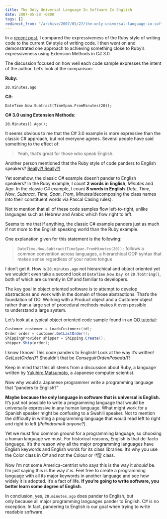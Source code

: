 ```yaml
---
title: The Only Universal Language In Software Is English
date: 2007-05-28 -0800
tags: []
redirect_from: "/archive/2007/05/27/the-only-universal-language-in-software-is-english.aspx/"
---
```


In a [recent
post](https://haacked.com/archive/2007/05/24/ruby-like-syntax-in-c-3.0.aspx "Ruby Like syntaxt in C# 3.0"),
I compared the expressiveness of the Ruby style of writing code to the
current C\# style of writing code. I then went on and demonstrated one
approach to achieving something close to Ruby’s expressiveness using
Extension Methods in C\# 3.0.

The discussion focused on how well each code sample expresses the intent
of the author. Let’s look at the comparison:

**Ruby:**

`20.minutes.ago`

**C\#:**

`DateTime.Now.Subtract(TimeSpan.FromMinutes(20));`

**C\# 3.0 using Extension Methods:**

`20.Minutes().Ago();`

It seems obvious to me that the C\# 3.0 example is more expressive than
the classic C\# approach, but not everyone agrees. Several people have
said something to the effect of:

> Yeah, that’s great for those who speak English.

Another person mentioned that the Ruby style of code panders to English
speakers? [Really?!
Really?!](http://www.youtube.com/p.swf?video_id=RjtVnqZCndo&eurl=http%3A//www.google.com/search%3Fq%3Dsnl%2Breally%26ie%3Dutf-8%26oe%3Dutf-8%26aq%3Dt%26rls%3Dorg.mozilla%3Aen-US%3Aofficial%26cl&iurl=http%3A//img.youtube.com/vi/RjtVnqZCndo/2.jpg&t=OEgsToPDskINT6UiHBRUM4_6iGlfBNhC "Really!?! with Seth and Amy")

Yet somehow, the classic C\# example doesn’t pander to English
speakers? In the Ruby example, I count **2 words in English**, *Minutes*
and *Ago*. In the classic C\# example, I count **8 words in
English**-*Date*, *Time*, *Now*, *Subtract*, *Time*, *Span*, *From*,
*Minutes*(decomposing the class names into their constituent words via
Pascal Casing rules).

Not to mention that all of these code samples flow left-to-right, unlike
languages such as Hebrew and Arabic which flow right to left.

Seems to me that if anything, the classic C\# example panders just as
much if not *more* to the English speaking world than the Ruby example.

One explanation given for this statement is the following:

> `DateTime.Now.Subtract(TimeSpan.FromMinutes(20));` follows a common
> convention across languages, a hierarchical OOP syntax that makes
> sense regardless of your native tongue

I don’t get it. How is `20.minutes.ago` not hierarchical and object
oriented yet we wouldn’t even take a second look at
`DateTime.Now.Day `or `20.ToString()`, both of which are currently in
C\# and familiar to developers.

The key goal in object oriented software is to attempt to develop
abstractions and work with in the domain of those abstractions. That’s
the foundation of OO. Working with a Product object and a Customer
object rather than a large set of procedural methods makes it even
possible to understand a large system.

Let’s look at a typical object oriented code sample found in an [OO
tutorial](http://www.developer.com/net/csharp/article.php/10918_1465681_1 "C# and VB Object-Oriented Programming in VS.NET"):

```csharp
Customer customer = Load<Customer>(id);
Order order = customer.GetLastOrder();
ShippingProvider shipper = Shipping.Create();
shipper.Ship(order);
```

I know I know! This code panders to English! Look at the way it’s
written! *GetLastOrder()*? Shouldn’t that be *ConseguirOrdenPasada()*?

Keep in mind that this all stems from a discussion about Ruby, a
language written by [Yukihiro
Matsumoto](http://en.wikipedia.org/wiki/Yukihiro_Matsumoto "Yukihiro Matsumoto"),
a Japanese computer scientist.

Now why would a Japanese programmer write a programming language that
“panders to English?”

**Maybe because the only language in software that is universal is
English.** It’s just not possible to write a programming language that
would be universally expressive in any human language. What might work
for a Spanish speaker might be confusing to a Swahili speaker. Not to
mention the difficulty in writing a programming language that would read
left to right and right to left (*Palindrome\# anyone?*).

Yet we must find common ground for a programming language, so choosing a
human language we must. For historical reasons, English is that de-facto
language. It’s the reason why all the major programming languages have
English keywords and English words for its class libraries. It’s why you
use the Color class in C\# and not the Colour or 색깔 class.

Now I’m not some America-centrist who says this is the way it *should*
be. I’m just saying this is the way *it is*. Feel free to create a
programming language with all its major keywords in another language and
see how widely it is adopted. It’s a fact of life. **If you’re going to
write software, you better learn some degree of English**.

In conclusion, yes, `20.minutes.ago` does pander to English, but
only because all major programming languages pander to English. C\# is
no exception. In fact, pandering to English is our goal when trying to
write readable software.


